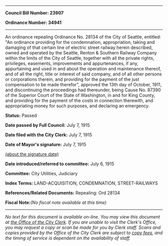 

********

**Council Bill Number: 23907**
   
**Ordinance Number: 34941**
********

 An ordinance repealing Ordinance No. 28134 of the City of Seattle, entitled: "An ordinance providing for the condemnation, appropriation, taking and damaging of that certain line of electric street railway herein described, owned and operated by the Seattle, Renton & Southern Railway Company within the limits of the City of Seattle, together with all the private rights, privileges, easements, improvements and appurtenances, if any, appurtaining and used in and about the operation and maintenance thereof, and of all the right, title or interest of said company, and of all other persons or corporations therein, and providing for the payment of the just compensation to be made therefor", approved the 13th day of October, 1911, and discontinuing the proceedings had thereunder, being Cause No. 87390 of the Superior Court of the State of Washington, in and for King County, and providing for the payment of the costs in connection therewith, and appropriating money for such purposes, and declaring an emergency.

**Status:** Passed
   
**Date passed by Full Council:** July 7, 1915
   
**Date filed with the City Clerk:** July 7, 1915
   
**Date of Mayor's signature:** July 7, 1915
   
[(about the signature date)](/~public/approvaldate.htm)
   
   
   
**Date introduced/referred to committee:** July 6, 1915
   
**Committee:** City Utilities, Judiciary
   
   
**Index Terms:** LAND-ACQUISITION, CONDEMNATION, STREET-RAILWAYS

**References/Related Documents:** Repealing: Ord 28134

**Fiscal Note:**_(No fiscal note available at this time)_
********

_No text for this document is available on-line. You may view this document at [the Office of the City Clerk](http://www.seattle.gov/leg/clerk/contactUs.htm). If you are unable to visit the Clerk's Office, you may request a copy or scan be made for you by Clerk staff. Scans and copies provided by the Office of the City Clerk are subject to [copy fees](http://clerk.seattle.gov/~public/clerkfees.htm), and the timing of service is dependent on the availability of staff._

